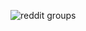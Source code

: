 ![reddit groups](https://user-images.githubusercontent.com/68241977/163802263-78b53a84-173e-4054-aa20-cf40f7fe77b3.jpeg)
